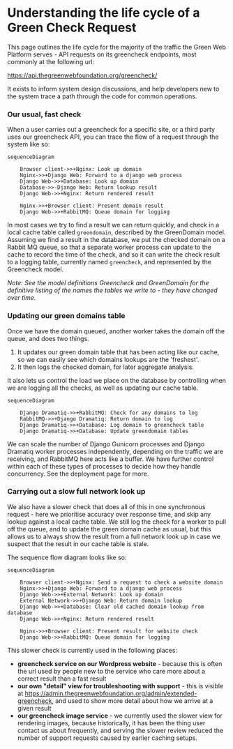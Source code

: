 # Understanding the life cycle of a Green Check Request

This page outlines the life cycle for the majority of the traffic the Green Web Platform serves - API requests on its greencheck endpoints, most commonly at the following url:

https://api.thegreenwebfoundation.org/greencheck/<DOMAIN>

It exists to inform system design discussions, and help developers new to the system trace a path through the code for common operations.

### Our usual, fast check

When a user carries out a greencheck for a specific site, or a third party uses our greencheck API, you can trace the flow of a request through the system like so:

```{mermaid}
sequenceDiagram

    Browser client->>+Nginx: Look up domain
    Nginx->>+Django Web: Forward to a django web process
    Django Web->>+Database: Look up domain
    Database->>-Django Web: Return lookup result
    Django Web->>+Nginx: Return rendered result

    Nginx->>+Browser client: Present domain result
    Django Web->>+RabbitMQ: Queue domain for logging
```

In most cases we try to find a result we can return quickly, and check in a local cache table called `greendomain`, described by the GreenDomain model. Assuming we find a result in the database, we put the checked domain on a Rabbit MQ queue, so that a separate worker process can update to the cache to record the time of the check, and so it can write the check result to a logging table, currently named `greencheck`, and represented by the Greencheck model.

_Note: See the model definitions Greencheck and GreenDomain for the definitive listing of the names the tables we write to - they have changed over time._

### Updating our green domains table

Once we have the domain queued, another worker takes the domain off the queue, and does two things.

1. It updates our green domain table that has been acting like our cache, so we can easily see which domains lookups are the 'freshest'.
2. It then logs the checked domain, for later aggregate analysis.

It also lets us control the load we place on the database by controlling when we are logging all the checks, as well as updating our cache table.

```{mermaid}
sequenceDiagram

    Django Dramatiq->>+RabbitMQ: Check for any domains to log
    RabbitMQ->>+Django Dramatiq: Return domain to log
    Django Dramatiq->>+Database: Log domain to greencheck table
    Django Dramatiq->>+Database: Update greendomain tables
```

We can scale the number of Django Gunicorn processes and Django Dramatiq worker processes independently, depending on the traffic we are receiving, and RabbitMQ here acts like a buffer. We have further control within each of these types of processes to decide how they handle concurrency. See the deployment page for more.

### Carrying out a slow full network look up

We also have a slower check that does all of this in one synchronous request - here we prioritise accuracy over response time, and skip any lookup against a local cache table. We still log the check for a worker to pull off the queue, and to update the green domain cache as usual, but this allows us to always show the result from a full network look up in case we suspect that the result in our cache table is stale.

The sequence flow diagram looks like so:

```{mermaid}
sequenceDiagram

    Browser client->>+Nginx: Send a request to check a website domain
    Nginx->>+Django Web: Forward to a django web process
    Django Web->>+External Network: Look up domain
    External Network->>+Django Web: Return domain lookup
    Django Web->>+Database: Clear old cached domain lookup from database
    Django Web->>+Nginx: Return rendered result

    Nginx->>+Browser client: Present result for website check
    Django Web->>+RabbitMQ: Queue domain for logging

```
This slower check is currently used in the following places:

- **greencheck service on our Wordpress website** -  because this is often the url used by people new to the service who care more about a correct result than a fast result
- **our own "detail" view for troubleshooting with support** - this is visible at https://admin.thegreenwebfoundation.org/admin/extended-greencheck, and used to show more detail about how we arrive at a given result
- **our greencheck image service** - we currently used the slower view for rendering images, because historically, it has been the thing user contact us about frequently, and serving the slower review reduced the number of support requests caused by earlier caching setups.
